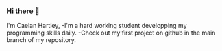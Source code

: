 ### Hi there 👋

I'm Caelan Hartley,
-I'm a hard working student developping my programming skills daily.
-Check out my first project on github in the main branch of my repository.

